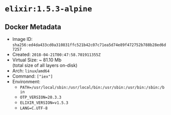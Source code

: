 # `elixir:1.5.3-alpine`

## Docker Metadata

- Image ID: `sha256:ed4da433cd0a310831ffc521b42c07c71ea5d74e89f472752b788b28ed6d7257`
- Created: `2018-04-21T00:47:58.701911355Z`
- Virtual Size: ~ 81.10 Mb  
  (total size of all layers on-disk)
- Arch: `linux`/`amd64`
- Command: `["iex"]`
- Environment:
  - `PATH=/usr/local/sbin:/usr/local/bin:/usr/sbin:/usr/bin:/sbin:/bin`
  - `OTP_VERSION=20.3.3`
  - `ELIXIR_VERSION=v1.5.3`
  - `LANG=C.UTF-8`
